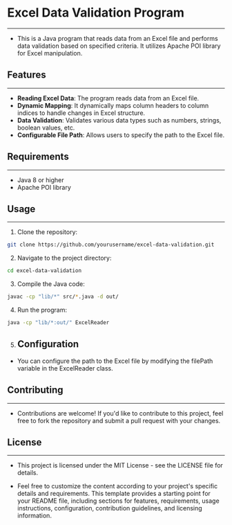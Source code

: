 # Excel Data Validation Program
---

- This is a Java program that reads data from an Excel file and performs data validation based on specified criteria. It utilizes Apache POI library for Excel manipulation.

## Features
---

- **Reading Excel Data**: The program reads data from an Excel file.
- **Dynamic Mapping**: It dynamically maps column headers to column indices to handle changes in Excel structure.
- **Data Validation**: Validates various data types such as numbers, strings, boolean values, etc.
- **Configurable File Path**: Allows users to specify the path to the Excel file.

## Requirements
---

- Java 8 or higher
- Apache POI library

## Usage
---

1. Clone the repository:

  ```bash
  git clone https://github.com/yourusername/excel-data-validation.git
  ```

2. Navigate to the project directory:
  ```bash
  cd excel-data-validation
  ```

3. Compile the Java code:
  ```bash
  javac -cp "lib/*" src/*.java -d out/
  ```

4. Run the program:
  ```bash
  java -cp "lib/*:out/" ExcelReader
  ```

5. Configuration
   ---
- You can configure the path to the Excel file by modifying the filePath variable in the ExcelReader class.

## Contributing
---
- Contributions are welcome! If you'd like to contribute to this project, feel free to fork the repository and submit a pull request with your changes.

## License
---
- This project is licensed under the MIT License - see the LICENSE file for details.

- Feel free to customize the content according to your project's specific details and requirements. This template provides a starting point for your README file, including sections for features, requirements, usage instructions, configuration, contribution guidelines, and licensing information.







